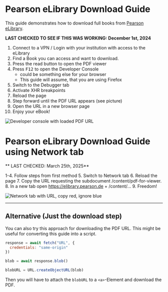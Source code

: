 # Pearson eLibrary Download Guide
This guide demonstrates how to download full books from [Pearson eLibrary](https://elibrary.pearson.de/).

**LAST CHECKED TO SEE IF THIS WAS WORKING: December 1st, 2024**

1. Connect to a VPN / Login with your institution with access to the eLibrary
2. Find a Book you can access and want to download. 
3. Press the read button to open the PDF viewer
4. Press <kbd>F12</kbd> to open the Developer Console
   + could be something else for your browser
   + This guide will assume, that you are using Firefox
5. Switch to the Debugger tab
6. Activate XHR breakpoints
7. Reload the page
8. Step forward until the PDF URL appears (see picture)
9. Open the URL in a new browser page
10. Enjoy your eBook!

![Developer console with loaded PDF URL](https://github.com/user-attachments/assets/190154cf-6de4-42b6-bcd9-d44a82b5d334)

# Pearson eLibrary Download Guide using Network tab

** LAST CHECKED: March 25th, 2025**

1-4. Follow steps from first method
5. Switch to Network tab
6. Reload the page
7. Copy the URL requesting the subdocument /content/pdf-for-viewer.
8. In a new tab open https://elibrary.pearson.de + /content/...
9. Freedom!

![Network tab with URL, copy red, ignore blue](![Screenshot_20250325_145630-1](https://github.com/user-attachments/assets/4bb31d1b-1421-4b1c-921e-8d574e87cd8b)
)


---
## Alternative (Just the download step)
You can also try this approach for downloading the PDF URL. This might be useful for converting this guide into a script.

```js
response = await fetch("URL", {
  credentials: "same-origin"
})

blob = await response.blob() 

blobURL = URL.createObjectURL(blob)
```

Then you will have to attach the `blobURL` to a `<a>`-Element and download the PDF.
